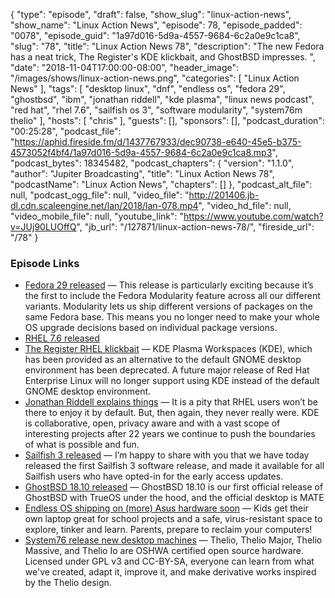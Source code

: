 {
  "type": "episode",
  "draft": false,
  "show_slug": "linux-action-news",
  "show_name": "Linux Action News",
  "episode": 78,
  "episode_padded": "0078",
  "episode_guid": "1a97d016-5d9a-4557-9684-6c2a0e9c1ca8",
  "slug": "78",
  "title": "Linux Action News 78",
  "description": "The new Fedora has a neat trick, The Register's KDE klickbait, and GhostBSD impresses. ",
  "date": "2018-11-04T17:00:00-08:00",
  "header_image": "/images/shows/linux-action-news.png",
  "categories": [
    "Linux Action News"
  ],
  "tags": [
    "desktop linux",
    "dnf",
    "endless os",
    "fedora 29",
    "ghostbsd",
    "ibm",
    "jonathan riddell",
    "kde plasma",
    "linux news podcast",
    "red hat",
    "rhel 7.6",
    "sailfish os 3",
    "software modularity",
    "system76m thelio"
  ],
  "hosts": [
    "chris"
  ],
  "guests": [],
  "sponsors": [],
  "podcast_duration": "00:25:28",
  "podcast_file": "https://aphid.fireside.fm/d/1437767933/dec90738-e640-45e5-b375-4573052f4bf4/1a97d016-5d9a-4557-9684-6c2a0e9c1ca8.mp3",
  "podcast_bytes": 18345482,
  "podcast_chapters": {
    "version": "1.1.0",
    "author": "Jupiter Broadcasting",
    "title": "Linux Action News 78",
    "podcastName": "Linux Action News",
    "chapters": []
  },
  "podcast_alt_file": null,
  "podcast_ogg_file": null,
  "video_file": "http://201406.jb-dl.cdn.scaleengine.net/lan/2018/lan-078.mp4",
  "video_hd_file": null,
  "video_mobile_file": null,
  "youtube_link": "https://www.youtube.com/watch?v=JUj90LUOffQ",
  "jb_url": "/127871/linux-action-news-78/",
  "fireside_url": "/78"
}


### Episode Links

  * [Fedora 29 released](https://fedoramagazine.org/announcing-fedora-29/ "Fedora 29 released") — This release is particularly exciting because it’s the first to include the Fedora Modularity feature across all our different variants. Modularity lets us ship different versions of packages on the same Fedora base. This means you no longer need to make your whole OS upgrade decisions based on individual package versions.
  * [RHEL 7.6 released](https://www.redhat.com/en/about/press-releases/red-hat-refines-hybrid-cloud-innovation-latest-version-world%E2%80%99s-leading-enterprise-linux-platform "RHEL 7.6 released")
  * [The Register RHEL klickbait](https://www.theregister.co.uk/2018/11/02/rhel_deprecates_kde/ "The Register RHEL klickbait") — KDE Plasma Workspaces (KDE), which has been provided as an alternative to the default GNOME desktop environment has been deprecated. A future major release of Red Hat Enterprise Linux will no longer support using KDE instead of the default GNOME desktop environment.
  * [Jonathan Riddell explains things](https://jriddell.org/2018/11/02/red-hat-and-kde/ "Jonathan Riddell explains things") — It is a pity that RHEL users won’t be there to enjoy it by default. But, then again, they never really were. KDE is collaborative, open, privacy aware and with a vast scope of interesting projects after 22 years we continue to push the boundaries of what is possible and fun.
  * [Sailfish 3 released](https://blog.jolla.com/sailfish3/ "Sailfish 3 released") — I’m happy to share with you that we have today released the first Sailfish 3 software release, and made it available for all Sailfish users who have opted-in for the early access updates.
  * [GhostBSD 18.10 released](https://www.ghostbsd.org/18.10_release_announcement "GhostBSD 18.10 released") — GhostBSD 18.10 is our first official release of GhostBSD with TrueOS under the hood, and the official desktop is MATE
  * [Endless OS shipping on (more) Asus hardware soon](https://hack-computer.com/ "Endless OS shipping on \(more\) Asus hardware soon") — Kids get their own laptop great for school projects and a safe, virus-resistant space to explore, tinker and learn. Parents, prepare to reclaim your computers! 
  * [System76 release new desktop machines](https://system76.com/desktops "System76 release new desktop machines") — Thelio, Thelio Major, Thelio Massive, and Thelio Io are OSHWA certified open source hardware. Licensed under GPL v3 and CC-BY-SA, everyone can learn from what we've created, adapt it, improve it, and make derivative works inspired by the Thelio design.


